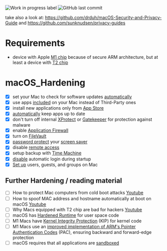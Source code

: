 ![Work in progress label](https://img.shields.io/badge/-Work%20in%20Progress-yellowgreen) ![GitHub last commit](https://img.shields.io/github/last-commit/beerisgood/macOS_Hardening?label=last%20update%3A)

take also a look at: https://github.com/drduh/macOS-Security-and-Privacy-Guide and https://github.com/sunknudsen/privacy-guides

# Requirements
- device with Apple [M1 chip](https://en.wikipedia.org/wiki/Apple_M1) because of secure ARM architecture, but at least a device with [T2 chip](https://support.apple.com/guide/security/secf020d1074/1/web/1)

# macOS_Hardening
- [x] set your Mac to check for software updates [automatically](https://support.apple.com/guide/mac-help/get-macos-updates-mchlpx1065/mac)
- [x] use apps [included](https://support.apple.com/guide/mac-help/built-in-apps-mchl110b00b7/mac) on your Mac instead of Third-Party ones
- [x] install new applications only from [App Store](https://support.apple.com/guide/app-store/get-apps-and-safari-extensions-fir9b2ea074e/mac)
- [x] [automatically](https://support.apple.com/guide/app-store/update-apps-fir9b01adda3/mac) keep apps up to date
- [x] don't turn off internal [XProtect](https://support.apple.com/guide/security/protecting-against-malware-sec469d47bd8/web) or [Gatekeeper](https://support.apple.com/HT202491) for protection against malware
- [x] enable [Application Firewall](https://support.apple.com/en-us/HT201642)
- [x] turn on [FileVault](https://support.apple.com/en-us/HT204837)
- [x] [password protect](https://support.apple.com/guide/mac-help/require-a-password-after-waking-your-mac-mchlp2270/11.0/mac/11.0) your [screen saver](https://support.apple.com/guide/mac-help/use-a-screen-saver-mchl4b68853d/mac)
- [x] disable [remote access](https://support.apple.com/guide/remote-desktop/enable-remote-management-apd8b1c65bd/mac)
- [x] setup backup with [Time Machine](https://support.apple.com/en-us/HT201250)
- [x] [disable](https://support.apple.com/en-us/HT201476) automatic login during startup
- [x] [Set up](https://support.apple.com/guide/mac-help/set-up-other-users-on-your-mac-mtusr001/mac) users, guests, and groups on Mac

## Further Hardening / reading material
- [ ] How to protect Mac computers from cold boot attacks [Youtube](https://www.youtube.com/watch?v=d_M18sq0TIQ)
- [ ] How to spoof MAC address and hostname automatically at boot on macOS [Youtube](https://www.youtube.com/watch?v=ASXANpr_zX8)
- [ ] Why Macs equipped with T2 chip are bad for hackers [Youtube](https://www.youtube.com/watch?v=brGLX_92F5o)
- [ ] macOS has [Hardened Runtime](https://developer.apple.com/documentation/security/hardened_runtime) for user space code
- [ ] M1 Macs have [Kernel Integrity Protection](https://manuals.info.apple.com/MANUALS/1000/MA1902/en_US/apple-platform-security-guide.pdf#page=50) (KIP) for kernel code
- [ ] M1 Macs use an [improved implementation of ARM's Pointer Authentication Codes](https://developer.apple.com/documentation/security/preparing_your_app_to_work_with_pointer_authentication) (PAC), ensuring backward and forward-edge protection
- [ ] macOS requires that all applications are [sandboxed](https://developer.apple.com/documentation/security/app_sandbox)
